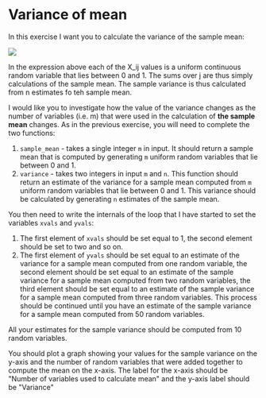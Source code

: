 # Variance of mean

In this exercise I want you to calculate the variance of the sample mean: 

![](https://render.githubusercontent.com/render/math?math=\textrm{var}(X)=\frac{n}{n-1}\left[\frac{1}{n}\sum_{i=1}^{n}\left(\frac{1}{m}\sum_{j=1}^{m}X_{ij}\right)^2-\left(\frac{1}{n}\sum_{i=1}^n\frac{1}{m}\sum_{j=1}^mX_{ij}\right)^2\right])

In the expression above each of the X_ij values is a uniform continuous random variable that lies between 0 and 1.  The sums over j are thus simply calculations of the sample mean.  The sample variance is thus calculated from n estimates fo teh sample mean.

I would like you to investigate how the value of the variance  changes as the number of variables (i.e. m) that were used in the calculation of __the sample mean__ changes.  As in the previous exercise, you will need to complete the two functions:

1.  `sample_mean` - takes a single integer `m` in input.  It should return a sample mean that is computed by generating `m` uniform random variables that lie between 0 and 1.
2. `variance` - takes two integers in input `m` and `n`.  This function should return an estimate of the variance for a sample mean computed from `m` uniform random variables that lie between 0 and 1.  This variance should be calculated by generating `n` estimates of the sample mean.

You then need to write the internals of the loop that I have started to set the variables `xvals` and `yvals`:

1. The first element of `xvals` should be set equal to 1, the second element should be set to two and so on.
2. The first element of `yvals` should be set equal to an estimate of the variance for a sample mean computed from one random variable, the second element should be set equal to an estimate of the sample variance for a sample mean computed from two random variables, the third element should be set equal to an estimate of the sample variance for a sample mean computed from three random variables.  This process should be continued until you have an estimate of the sample variance for a sample mean computed from 50 random variables.

All your estimates for the sample variance should be computed from 10 random variables.  

You should plot a graph showing your values for the sample variance on the y-axis and the number of random variables that were added together to compute the mean on the x-axis.  The label 
for the x-axis should be "Number of variables used to calculate mean" and the y-axis label should be "Variance"
